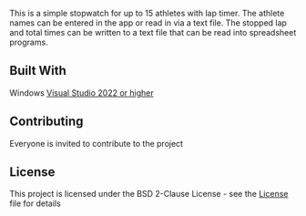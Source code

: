 This is a simple stopwatch for up to 15 athletes with lap timer. 
The athlete names can be entered in the app or read in via a text file. 
The stopped lap and total times can be written to a text file that can be read into spreadsheet programs.

## Built With
Windows [Visual Studio 2022 or higher](https://visualstudio.microsoft.com/de/downloads/) <br>

## Contributing
Everyone is invited to contribute to the project
 
## License
This project is licensed under the BSD 2-Clause License - see the [License](License.md) file for details